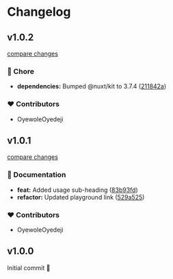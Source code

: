 # Changelog

## v1.0.2

[compare changes](https://github.com/OyewoleOyedeji/nuxt-useless-blobs/compare/v1.0.1...v1.0.2)

### 🏡 Chore

- **dependencies:** Bumped @nuxt/kit to 3.7.4 ([211842a](https://github.com/OyewoleOyedeji/nuxt-useless-blobs/commit/211842a))

### ❤️ Contributors

- OyewoleOyedeji

## v1.0.1

[compare changes](https://github.com/OyewoleOyedeji/nuxt-useless-blobs/compare/v1.0.0...v1.0.1)

### 📖 Documentation

- **feat:** Added usage sub-heading ([83b93fd](https://github.com/OyewoleOyedeji/nuxt-useless-blobs/commit/83b93fd))
- **refactor:** Updated playground link ([529a525](https://github.com/OyewoleOyedeji/nuxt-useless-blobs/commit/529a525))

### ❤️  Contributors

- OyewoleOyedeji

## v1.0.0

Initial commit 🎉
